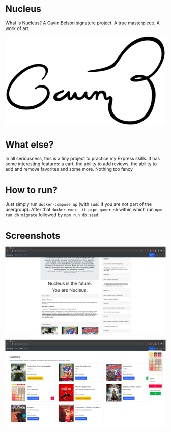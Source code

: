# Nucleus
What is Nucleus? A Gavin Belson signature project. A true masterpiece. A work of art.
<p align="center" height="30">
  <img src="https://github.com/javierfurus/pipe-gamer/blob/master/readmeimg/70ddhs12gmh31.jpg?raw=true">
</p>

# What else?
In all seriousness, this is a tiny project to practice my Express skills. It has some interesting features: a cart, the ability to add reviews, the ability to add and remove favorites and some more. Nothing too fancy
# How to run?
Just simply run ```docker-compose up``` (with ```sudo``` if you are not part of the usergroup). After that ```docker exec -it pipe-gamer sh``` within which run ```npm run db:migrate``` followed by ```npm run db:seed```
# Screenshots
<p align="center">
  <img src="https://github.com/javierfurus/pipe-gamer/blob/master/readmeimg/home.png?raw=true">
</p>
<p align="center">
  <img src="https://github.com/javierfurus/pipe-gamer/blob/master/readmeimg/store.png?raw=truehttps://github.com/javierfurus/pipe-gamer/blob/master/readmeimg/store.png?raw=true">
</p>
